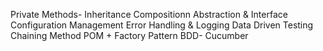 
Private Methods-
Inheritance
Compositionn
Abstraction & Interface
Configuration Management
Error Handling & Logging
Data Driven Testing
Chaining Method
POM + Factory Pattern
BDD- Cucumber